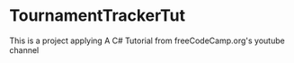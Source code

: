 # TournamentTrackerTut

This is a project applying A C# Tutorial from freeCodeCamp.org's youtube channel 
